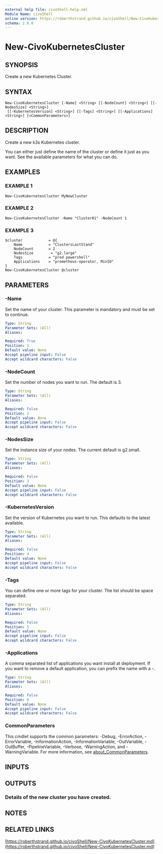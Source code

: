 ```yaml
---
external help file: civoShell-help.xml
Module Name: civoShell
online version: https://roberthstrand.github.io/civoShell/New-CivoKubernetesCluster.md
schema: 2.0.0
---
```


# New-CivoKubernetesCluster

## SYNOPSIS
Create a new Kubernetes Cluster.

## SYNTAX

```
New-CivoKubernetesCluster [-Name] <String> [[-NodeCount] <String>] [[-NodesSize] <String>]
 [[-KubernetesVersion] <String>] [[-Tags] <String>] [[-Applications] <String>] [<CommonParameters>]
```

## DESCRIPTION
Create a new k3s Kubernetes cluster.

You can either just define the name of the cluster or define it just as you want.
See the available parameters for what you can do.

## EXAMPLES

### EXAMPLE 1
```
New-CivoKubernetesCluster MyNewCluster
```

### EXAMPLE 2
```
New-CivoKubernetesCluster -Name "Cluster01" -NodeCount 1
```

### EXAMPLE 3
```
$cluster            = @{
    Name            = "ClustersLastStand"
    NodeCount       = 2
    NodesSize        = "g2.large"
    Tags            = "prod powershell"
    Applications    = "prometheus-operator, MinIO"
}
New-CivoKubernetesCluster @cluster
```

## PARAMETERS

### -Name
Set the name of your cluster.
This parameter is mandatory and must be set to continue.

```yaml
Type: String
Parameter Sets: (All)
Aliases:

Required: True
Position: 1
Default value: None
Accept pipeline input: False
Accept wildcard characters: False
```

### -NodeCount
Set the number of nodes you want to run.
The default is 3.

```yaml
Type: String
Parameter Sets: (All)
Aliases:

Required: False
Position: 2
Default value: None
Accept pipeline input: False
Accept wildcard characters: False
```

### -NodesSize
Set the instance size of your nodes.
The current default is g2.small.

```yaml
Type: String
Parameter Sets: (All)
Aliases:

Required: False
Position: 3
Default value: None
Accept pipeline input: False
Accept wildcard characters: False
```

### -KubernetesVersion
Set the version of Kubernetes you want to run.
This defaults to the latest available.

```yaml
Type: String
Parameter Sets: (All)
Aliases:

Required: False
Position: 4
Default value: None
Accept pipeline input: False
Accept wildcard characters: False
```

### -Tags
You can define one or more tags for your cluster.
The list should be space separated.

```yaml
Type: String
Parameter Sets: (All)
Aliases:

Required: False
Position: 5
Default value: None
Accept pipeline input: False
Accept wildcard characters: False
```

### -Applications
A comma separated list of applications you want install at deployment.
If you want to remove a default application, you can prefix the name with a -.

```yaml
Type: String
Parameter Sets: (All)
Aliases:

Required: False
Position: 6
Default value: None
Accept pipeline input: False
Accept wildcard characters: False
```

### CommonParameters
This cmdlet supports the common parameters: -Debug, -ErrorAction, -ErrorVariable, -InformationAction, -InformationVariable, -OutVariable, -OutBuffer, -PipelineVariable, -Verbose, -WarningAction, and -WarningVariable. For more information, see [about_CommonParameters](http://go.microsoft.com/fwlink/?LinkID=113216).

## INPUTS

## OUTPUTS

### Details of the new cluster you have created.
## NOTES

## RELATED LINKS

[https://roberthstrand.github.io/civoShell/New-CivoKubernetesCluster.md](https://roberthstrand.github.io/civoShell/New-CivoKubernetesCluster.md)

